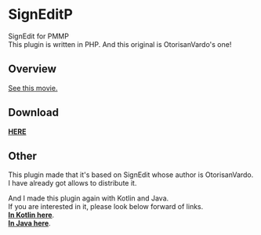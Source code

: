 # SignEditP
SignEdit for PMMP  
This plugin is written in PHP.
And this original is OtorisanVardo's one!

## Overview  
[See this movie.](https://twitter.com/b0ymelancholy/status/1288683471397773312)  
  
## Download  
[**HERE**](https://github.com/boymelancholy/SignEditP/releases/tag/1.0)  
  
## Other
This plugin made that it's based on SignEdit whose author is OtorisanVardo.  
I have already got allows to distribute it.   
  
And I made this plugin again with Kotlin and Java.  
If you are interested in it, please look below forward of links.  
[**In Kotlin here**](https://github.com/boymelancholy/SignEditKt/).  
[**In Java here**](https://github.com/boymelancholy/SignEditJ/).

